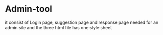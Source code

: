 # Admin-tool
it consist of Login page, suggestion page and response page needed for an admin site and the three html file has one style sheet
